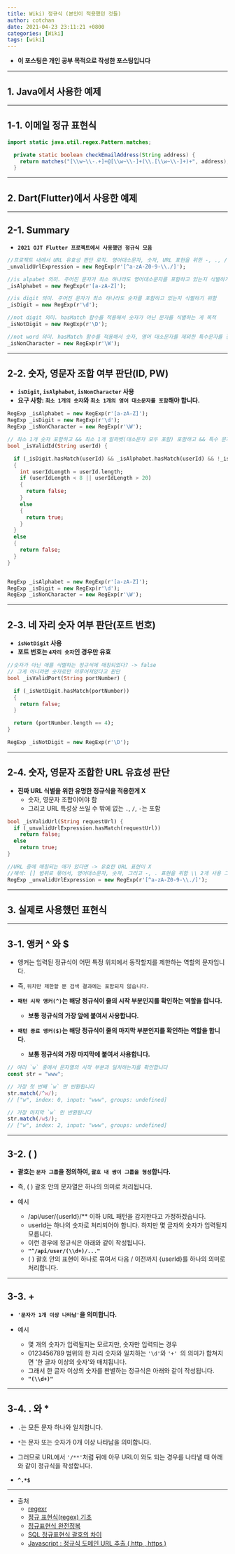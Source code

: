 ```yaml
---
title: Wiki) 정규식 (본인이 적용했던 것들)
author: cotchan 
date: 2021-04-23 23:11:21 +0800 
categories: [Wiki]
tags: [wiki] 
---
```


+ **이 포스팅은 개인 공부 목적으로 작성한 포스팅입니다**

---

## 1. Java에서 사용한 예제

---

## 1-1. 이메일 정규 표현식

```java
import static java.util.regex.Pattern.matches;

  private static boolean checkEmailAddress(String address) {
    return matches("[\\w~\\-.+]+@[\\w~\\-]+(\\.[\\w~\\-]+)+", address);
  }
```
---


## 2. Dart(Flutter)에서 사용한 예제

---

## 2-1. Summary

+ **`2021 OJT Flutter 프로젝트에서 사용했던 정규식 모음`**

```dart
//프로젝트 내에서 URL 유효성 판단 로직. 영어대소문자, 숫자, URL 표현을 위한 -, ., /만 허용
_unvalidUrlExpression = new RegExp(r'[^a-zA-Z0-9-\\./]');

//is alpabet 의미. 주어진 문자가 최소 하나라도 영어대소문자를 포함하고 있는지 식별하기 위함
_isAlphabet = new RegExp(r'[a-zA-Z]');

//is digit 의미. 주어진 문자가 최소 하나라도 숫자를 포함하고 있는지 식별하기 위함
_isDigit = new RegExp(r'\d');

//not digit 의미. hasMatch 함수를 적용해서 숫자가 아닌 문자를 식별하는 게 목적
_isNotDigit = new RegExp(r'\D');

//not word 의미. hasMatch 함수를 적용해서 숫자, 영어 대소문자를 제외한 특수문자를 전부 잡아내는 게 목적
_isNonCharacter = new RegExp(r'\W');
```

---

## 2-2. 숫자, 영문자 조합 여부 판단(ID, PW)

+ **`isDigit`, `isAlphabet`, `isNonCharacter` 사용**
+ **요구 사항: `최소 1개의 숫자`와 `최소 1개의 영어 대소문자를 포함`해야 합니다.**

```dart
RegExp _isAlphabet = new RegExp(r'[a-zA-Z]');
RegExp _isDigit = new RegExp(r'\d');
RegExp _isNonCharacter = new RegExp(r'\W');

// 최소 1개 숫자 포함하고 && 최소 1개 알파벳(대소문자 모두 포함) 포함하고 && 특수 문자가 포함 안된 경우
bool _isValidId(String userId) {

  if (_isDigit.hasMatch(userId) && _isAlphabet.hasMatch(userId) && !_isNonCharacter.hasMatch(userId))
  {
    int userIdLength = userId.length;
    if (userIdLength < 8 || userIdLength > 20)
    {
      return false;
    }
    else
    {
      return true;
    }
  }
  else
  {
    return false;
  }
}


RegExp _isAlphabet = new RegExp(r'[a-zA-Z]');
RegExp _isDigit = new RegExp(r'\d');
RegExp _isNonCharacter = new RegExp(r'\W');
```

---

## 2-3. 네 자리 숫자 여부 판단(포트 번호)

+ **`isNotDigit` 사용**
+ **포트 번호는 `4자리 숫자`인 경우만 유효**

```dart
//숫자가 아닌 애를 식별하는 정규식에 매칭되었다? -> false
// 그게 아니라면 숫자로만 이루어져있다고 판단 
bool _isValidPort(String portNumber) {

  if (_isNotDigit.hasMatch(portNumber))
  {
    return false;
  }

  return (portNumber.length == 4);
}

RegExp _isNotDigit = new RegExp(r'\D');
```

---

## 2-4. 숫자, 영문자 조합한 URL 유효성 판단

+ **진짜 URL 식별을 위한 유명한 정규식을 적용한게 X**
  + 숫자, 영문자 조합이어야 함
  + 그리고 URL 특성상 쓰일 수 밖에 없는 `.`, `/`, `-`는 포함


```dart
bool _isValidUrl(String requestUrl) {
  if (_unvalidUrlExpression.hasMatch(requestUrl))
    return false;
  else
    return true;
}

//URL 중에 매칭되는 애가 있다면 -> 유효한 URL 표현이 X
//해석: [] 범위로 묶어서, 영어대소문자, 숫자, 그리고 -, . 표현을 위함 \\ 2개 사용 그리고 /
RegExp _unvalidUrlExpression = new RegExp(r'[^a-zA-Z0-9-\\./]');
```

---

## 3. 실제로 사용했던 표현식

---

## 3-1. 앵커 ^ 와 $

+ 앵커는 입력된 정규식이 어떤 특정 위치에서 동작할지를 제한하는 역할의 문자입니다. 
+ 즉, `위치만 제한할 뿐 검색 결과에는 포함되지 않습니다.`

+ **`패턴 시작 앵커(^)`는 해당 정규식이 줄의 시작 부분인지를 확인하는 역할을 합니다.** 
  + **보통 정규식의 가장 앞에 붙여서 사용합니다.**

+ **`패턴 종료 앵커($)`는 해당 정규식이 줄의 마지막 부분인지를 확인하는 역할을 합니다.**
  + **보통 정규식의 가장 마지막에 붙여서 사용합니다.**

```javascript
// 여러 `w` 중에서 문자열의 시작 부분과 일치하는지를 확인합니다
const str = "www";

// 가장 첫 번째 `w` 만 반환됩니다
str.match(/^w/);
// ["w", index: 0, input: "www", groups: undefined]

// 가장 마지막 `w` 만 반환됩니다
str.match(/w$/);
// ["w", index: 2, input: "www", groups: undefined]
```

---

## 3-2. ( )

+ **괄호는 `문자 그룹`을 정의하여, `괄호 내 쌍이 그룹을 형성`합니다.**
+ 즉, ( ) 괄호 안의 문자열은 하나의 의미로 처리됩니다.

+ 예시
  + /api/user/{userId}/** 이하 URL 패턴을 감지한다고 가정하겠습니다.
  + userId는 하나의 숫자로 처리되어야 합니다. 하지만 몇 글자의 숫자가 입력될지 모릅니다.
  + 이런 경우에 정규식은 아래와 같이 작성됩니다.
  + **`"^/api/user/(\\d+)/..."`** 
  + ( ) 괄호 안의 표현이 하나로 묶여서 다음 / 이전까지 {userId}를 하나의 의미로 처리합니다.

---

## 3-3. +

+ **`'문자가 1개 이상 나타남'`을 의미합니다.**

+ 예시
  + 몇 개의 숫자가 입력될지는 모르지만, 숫자만 입력되는 경우
  + 0123456789 범위의 한 자리 숫자와 일치하는 `'\d'`와 `'+' `의 의미가 합쳐지면 '한 글자 이상의 숫자'와 매치됩니다.
  + 그래서 한 글자 이상의 숫자를 판별하는 정규식은 아래와 같이 작성됩니다.
  + **`"(\\d+)"`**

---

## 3-4. . 와 *

+ `.`는 모든 문자 하나와 일치합니다.
+ `*`는 문자 또는 숫자가 0개 이상 나타남을 의미합니다.

+ 그러므로 URL에서 `'/**'`처럼 뒤에 아무 URL이 와도 되는 경우를 나타낼 때 아래와 같이 정규식을 작성합니다.
+ **`^.*$`**

---

+ 출처
  + [regexr](https://regexr.com/)
  + [정규 표현식(regex) 기초](https://support.cognex.com/docs/vidi_341/web/KO/vidisuite/Content/ViDi_Topics/1_Overview/images_display_filters_regex_basics.htm)
  + [정규표현식 완전정복](https://wormwlrm.github.io/2020/07/19/Regular-Expressions-Tutorial.html)
  + [SQL 정규표현식 괄호의 차이](https://velog.io/@sunjoo/SQL-%EC%A0%95%EA%B7%9C%ED%91%9C%ED%98%84%EC%8B%9D-%EA%B4%84%ED%98%B8%EC%9D%98-%EC%B0%A8%EC%9D%B4)
  + [Javascript : 정규식 도메인 URL 추출 ( http , https )](https://m.blog.naver.com/PostView.nhn?blogId=psj9102&logNo=221203659771&proxyReferer=https:%2F%2Fwww.google.com%2F)
